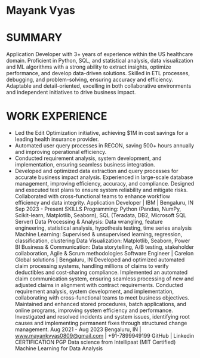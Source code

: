 # Mayank Vyas

# SUMMARY

Application Developer with 3+ years of experience within the US healthcare domain. Proficient in Python, SQL, and
statistical analysis, data visualization and ML algorithms with a strong ability to extract insights, optimize performance,
and develop data-driven solutions. Skilled in ETL processes, debugging, and problem-solving, ensuring accuracy and
efficiency. Adaptable and detail-oriented, excelling in both collaborative environments and independent initiatives to
drive business impact.

# WORK EXPERIENCE
*  Led the Edit Optimization initiative, achieving $1M in cost savings for a leading health insurance provider.
*  Automated user query processes in RECON, saving 500+ hours annually and improving operational efficiency.
*  Conducted requirement analysis, system development, and implementation, ensuring seamless business integration.
*  Developed and optimized data extraction and query processes for accurate business impact analysis.
Experienced in large-scale database management, improving efficiency, accuracy, and compliance.
Designed and executed test plans to ensure system reliability and mitigate risks.
Collaborated with cross-functional teams to enhance workflow efficiency and data integrity.
Application Developer | IBM | Bengaluru, IN Sep 2023 - Present
SKILLS
Programming: Python (Pandas, NumPy, Scikit-learn, Matplotlib, Seaborn), SQL (Teradata, DB2, Microsoft SQL
Server)
Data Processing & Analysis: Data wrangling, feature engineering, statistical analysis, hypothesis testing, time
series analysis
Machine Learning: Supervised & unsupervised learning, regression, classification, clustering
Data Visualization: Matplotlib, Seaborn, Power BI
Business & Communication: Data storytelling, A/B testing, stakeholder collaboration, Agile & Scrum
methodologies
Software Engineer | Carelon Global solutions | Bengaluru, IN
Developed and optimized automated claim processing systems, handling millions of claims to verify deductibles
and cost-sharing compliance.
Implemented an automated claim communication system, ensuring seamless processing of new and adjusted
claims in alignment with contract requirements.
Conducted requirement analysis, system development, and implementation, collaborating with cross-functional
teams to meet business objectives.
Maintained and enhanced stored procedures, batch applications, and online programs, improving system
efficiency and performance.
Investigated and resolved incidents and system issues, identifying root causes and implementing permanent fixes
through structured change management.
Aug 2021 - Aug 2023
Bengaluru, IN | www.mayankvyas0809@gmail.com | +91-7899949199
GitHub | Linkedin
CERTIFICATION
PGP Data science from Intellipaat (MIT Certified)
Machine Learning for Data Analysis
